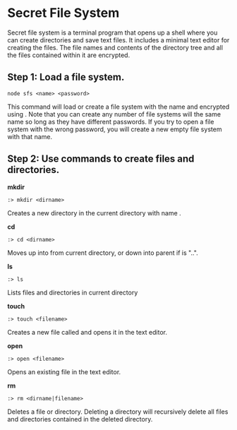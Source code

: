 Secret File System
==================

Secret file system is a terminal program that opens up a shell where you can create directories and save text files. It includes a minimal text editor for creating the files. The file names and contents of the directory tree and all the files contained within it are encrypted.

Step 1: Load a file system.
-----
```shell
node sfs <name> <password>
```
This command will load or create a file system with the name <name> and encrypted using <password>. Note that you can create any number of file systems will the same name so long as they have different passwords. If you try to open a file system with the wrong password, you will create a new empty file system with that name.

Step 2: Use commands to create files and directories.
-----

**mkdir**
```shell
:> mkdir <dirname>
```
Creates a new directory in the current directory with name <dirname>.

**cd**
```shell
:> cd <dirname>
```
Moves up into <dirname> from current directory, or down into parent if <dirname> is "..".

**ls**
```shell
:> ls
```
Lists files and directories in current directory

**touch**
```shell
:> touch <filename>
```
Creates a new file called <filename> and opens it in the text editor.

**open**
```shell
:> open <filename>
```
Opens an existing file in the text editor.

**rm**
```shell
:> rm <dirname|filename>
```
Deletes a file or directory. Deleting a directory will recursively delete all files and directories contained in the deleted directory.
